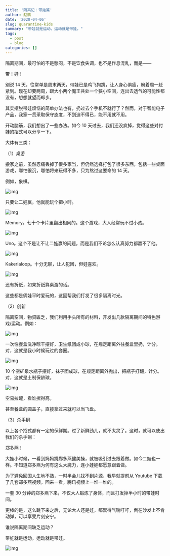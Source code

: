 ```yaml
---
title: '隔离记：带娃篇'
author: 赵鹏
date: '2020-04-06'
slug: quarantine-kids
summary: "带娃就是运动。运动就是带娃。"
tags:
  - post
  - blog
categories: []
---
```




隔离期间，最可怕的不是憋闷，不是饮食失调，也不是作息混乱，而是——



带！娃！



别说 14 天，往常单是周末两天，带娃已是鸡飞狗跳，让人身心俱疲，盼着周一赶紧到。现在却要两周，跟大小两个魔王共处一个狭小空间，连出去透气的可能性都没有，想想就望而却步。



其实摆脱带娃烦恼的简单办法也有，扔过去个手机不就行了？然而，对于智能电子产品，我家一贯采取保守态度，不到迫不得已，能不用就不用。



开动脑筋，我们想出了一些办法。如今 10 天过去，我们还没疯掉，觉得这些对付娃的招式可以分享一下。



大体有三类：



（1）桌游



搬家之前，虽然忍痛丢掉了很多家当，但仍然选择打包了很多东西，包括一些桌面游戏，哪怕很沉，哪怕将来玩得不多，只为熬过这要命的 14 天。



例如，象棋。



![img](https://mmbiz.qpic.cn/mmbiz_jpg/gic27ryD6wHzd8UAAUyHjXdWdumKb7SoLUne7Qkuy4sTyA2Jk7y4ibyOBTJWr7wqAFc2ye8Jkic7oTwrDuB6IwFMA/640?wx_fmt=jpeg&tp=webp&wxfrom=5&wx_lazy=1&wx_co=1)



只要让二娃赢，他就能玩个把小时。



![img](https://mmbiz.qpic.cn/mmbiz_jpg/gic27ryD6wHzd8UAAUyHjXdWdumKb7SoLQLaWTYXP6VwuZQouXugTaxKtQ3htX6sebdrj2hFZhnWbs1B1OUtXRg/640?wx_fmt=jpeg&tp=webp&wxfrom=5&wx_lazy=1&wx_co=1)

Memory。七十个卡片里翻出相同的。这个游戏，大人经常玩不过小孩。



![img](https://mmbiz.qpic.cn/mmbiz_jpg/gic27ryD6wHzd8UAAUyHjXdWdumKb7SoLIowq67iagukiaNAdZWl2mSViahiawprkiaiaXWB8Xonf610Ex7gEdiaTr1gIg/640?wx_fmt=jpeg&tp=webp&wxfrom=5&wx_lazy=1&wx_co=1)

Uno。这个不是让不让二娃赢的问题，而是我们不论怎么认真努力都赢不了他。



![img](https://mmbiz.qpic.cn/mmbiz_jpg/gic27ryD6wHzd8UAAUyHjXdWdumKb7SoL4q7zerbs1grP2Ea6zWmLkVnUTG0ic0licAUT49I60DcZHw8qEdQA3TLA/640?wx_fmt=jpeg&tp=webp&wxfrom=5&wx_lazy=1&wx_co=1)

Kakerlaloop。十分无聊，让人犯困，但娃喜欢。 



![img](https://mmbiz.qpic.cn/mmbiz_jpg/gic27ryD6wHzd8UAAUyHjXdWdumKb7SoLFJMhZD0mYnAfytAL4ibSXXkWQHhvrTiaMFrBvwqHxqdm3IiabGaUiaAvsA/640?wx_fmt=jpeg&tp=webp&wxfrom=5&wx_lazy=1&wx_co=1)

还有折纸，如果折纸算桌游的话。



这些都是俩娃平时爱玩的，这回帮我们打发了很多隔离时光。



（2）创新



隔离空间，物资匮乏，我们利用手头所有的材料，开发出几款隔离期间的特色游戏/运动。例如：



![img](https://mmbiz.qpic.cn/mmbiz_jpg/gic27ryD6wHzd8UAAUyHjXdWdumKb7SoL80ohs5DtzNFJadDW1KiamQKbyPIt6YVIInN81Ah4fribqzNN0D3gB7NA/640?wx_fmt=jpeg&tp=webp&wxfrom=5&wx_lazy=1&wx_co=1)

一次性餐盒洗净晾干摆好，卫生纸团成小球，在规定距离外往餐盒里扔，计分。对，这就是我小时候玩过的套圈。



![img](https://mmbiz.qpic.cn/mmbiz_jpg/gic27ryD6wHzd8UAAUyHjXdWdumKb7SoLQPJ4Uqf59ZYicgjsSUGCOH3rsbaKRISaIXJ8vketsuG0sMAD91lBPhQ/640?wx_fmt=jpeg&tp=webp&wxfrom=5&wx_lazy=1&wx_co=1)

10 个空矿泉水瓶子摆好，袜子团成球，在规定距离外抛出，把瓶子打翻，计分。对，这就是土制保龄球。



![img](https://mmbiz.qpic.cn/mmbiz_jpg/gic27ryD6wHzd8UAAUyHjXdWdumKb7SoLwrB21UpQyNxNvI5076TZc8y7zQTTs6DfgOiclBRaL3t7nR1u1eStuiag/640?wx_fmt=jpeg&tp=webp&wxfrom=5&wx_lazy=1&wx_co=1)

空易拉罐，看谁摞得高。



甚至餐盒的圆盖子，直接拿过来就可以当飞盘。



（3）杀手锏



以上各个招式都有一定的保鲜期。过了新鲜劲儿，就不太灵了。这时，就可以使出我们的杀手锏：



郑多燕！



大娃小时候，一看到妈妈跳郑多燕健美操，就被吸引过去跟着做。如今二娃也一样。不知道郑多燕为何有这么大魔力，连小娃娃都愿意跟着做。



为了避免回国人生地不熟，一时半会儿找不到片源，我早就提前从 Youtube 下载了几套郑多燕视频。回来一看，腾讯视频上一堆一堆的。



一套 30 分钟的郑多燕下来，不仅大人锻炼了身体，而且打发掉半小时的带娃时间。



更棒的是，这么跳下来之后，无论大人还是娃，都累得气喘吁吁，倒在沙发上不肯动弹，可以享受片刻安宁。



谁说隔离期间缺乏运动？



带娃就是运动。运动就是带娃。





![img](https://mmbiz.qpic.cn/mmbiz_jpg/gic27ryD6wHzd8UAAUyHjXdWdumKb7SoLxvAz0Jh2cCcnRuP7noGnY8e7kRgicneQQ2Tp5oEUsic3V1pOnYZ6enqQ/640?wx_fmt=jpeg&tp=webp&wxfrom=5&wx_lazy=1&wx_co=1)